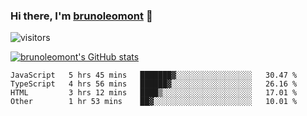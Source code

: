 ### Hi there, I'm [brunoleomont](https://www.linkedin.com/in/brunoleomont/) 👋

![visitors](https://visitor-badge.glitch.me/badge?page_id=page.id)

[![brunoleomont's GitHub stats](https://github-readme-stats.vercel.app/api?username=brunoleomont)](https://github.com/brunoleomont/github-readme-stats)

<!--START_SECTION:waka-->

```text
JavaScript   5 hrs 45 mins   ███████▓░░░░░░░░░░░░░░░░░   30.47 %
TypeScript   4 hrs 56 mins   ██████▓░░░░░░░░░░░░░░░░░░   26.16 %
HTML         3 hrs 12 mins   ████▒░░░░░░░░░░░░░░░░░░░░   17.01 %
Other        1 hr 53 mins    ██▓░░░░░░░░░░░░░░░░░░░░░░   10.01 %
```

<!--END_SECTION:waka-->

<!--
**brunoleomont/brunoleomont** is a ✨ _special_ ✨ repository because its `README.md` (this file) appears on your GitHub profile.

Here are some ideas to get you started:

- 🔭 I’m currently working on ...
- 🌱 I’m currently learning ...
- 👯 I’m looking to collaborate on ...
- 🤔 I’m looking for help with ...
- 💬 Ask me about ...
- 📫 How to reach me: ...
- 😄 Pronouns: ...
- ⚡ Fun fact: ...
-->
